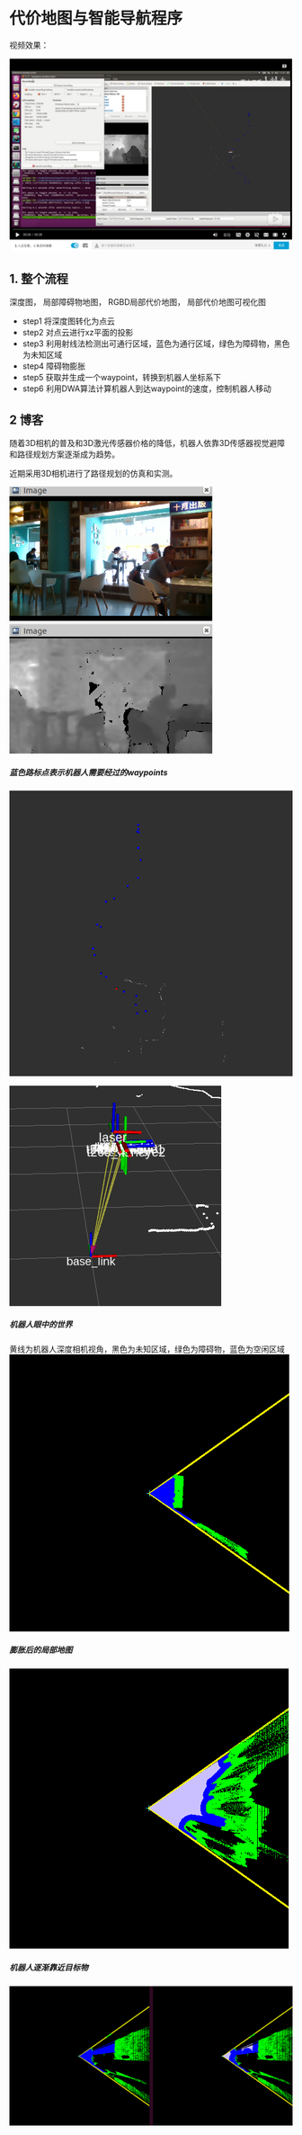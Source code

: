 <!--
 * @Author: your name
 * @Date: 2019-12-23 03:29:32
 * @LastEditTime : 2019-12-31 12:07:54
 * @LastEditors  : Please set LastEditors
 * @Description: In User Settings Edit
 * @FilePath: /catkin_ws/src/costmap_lrgbd_ros/README.md
 -->
# 代价地图与智能导航程序

视频效果：

[![Watch the video](image/video_cover.png)](https://www.bilibili.com/video/av80880347)

## 1. 整个流程

深度图， 局部障碍物地图， RGBD局部代价地图， 局部代价地图可视化图

- step1 将深度图转化为点云
- step2 对点云进行xz平面的投影
- step3 利用射线法检测出可通行区域，蓝色为通行区域，绿色为障碍物，黑色为未知区域
- step4 障碍物膨胀
- step5 获取并生成一个waypoint，转换到机器人坐标系下
- step6 利用DWA算法计算机器人到达waypoint的速度，控制机器人移动

## 2 博客

随着3D相机的普及和3D激光传感器价格的降低，机器人依靠3D传感器视觉避障和路径规划方案逐渐成为趋势。

近期采用3D相机进行了路径规划的仿真和实测。

![在这里插入图片描述](image/img.png)

##### 蓝色路标点表示机器人需要经过的waypoints
![在这里插入图片描述](image/map.png)


![在这里插入图片描述](image/tf_tree.png)
##### 机器人眼中的世界
黄线为机器人深度相机视角，黑色为未知区域，绿色为障碍物，蓝色为空闲区域
![在这里插入图片描述](image/obstacal.png)
##### 膨胀后的局部地图
![在这里插入图片描述](image/flat_img.png)
##### 机器人逐渐靠近目标物 
![在这里插入图片描述](image/costmap.png)